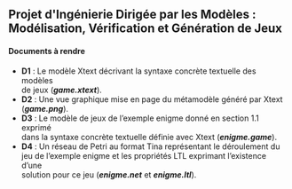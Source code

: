 ## Projet d'Ingénierie Dirigée par les Modèles : Modélisation, Vérification et Génération de Jeux  

#### Documents à rendre  
* **D1** : Le modèle Xtext décrivant la syntaxe concrète textuelle des modèles  
de jeux (**_game.xtext_**).
* **D2** : Une vue graphique mise en page du métamodèle généré par Xtext (**_game.png_**).
* **D3** : Le modèle de jeux de l’exemple enigme donné en section 1.1 exprimé  
dans la syntaxe concrète textuelle définie avec Xtext (**_enigme.game_**).
* **D4** : Un réseau de Petri au format Tina représentant le déroulement du  
jeu de l’exemple enigme et les propriétés LTL exprimant l’existence d’une  
solution pour ce jeu (**_enigme.net_** et **_enigme.ltl_**).
